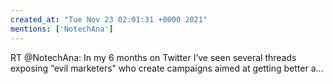```yaml
---
created_at: "Tue Nov 23 02:01:31 +0000 2021"
mentions: ['NotechAna']
---
```


RT @NotechAna: In my 6 months on Twitter I’ve seen several threads exposing “evil marketers” who create campaigns aimed at getting better a…